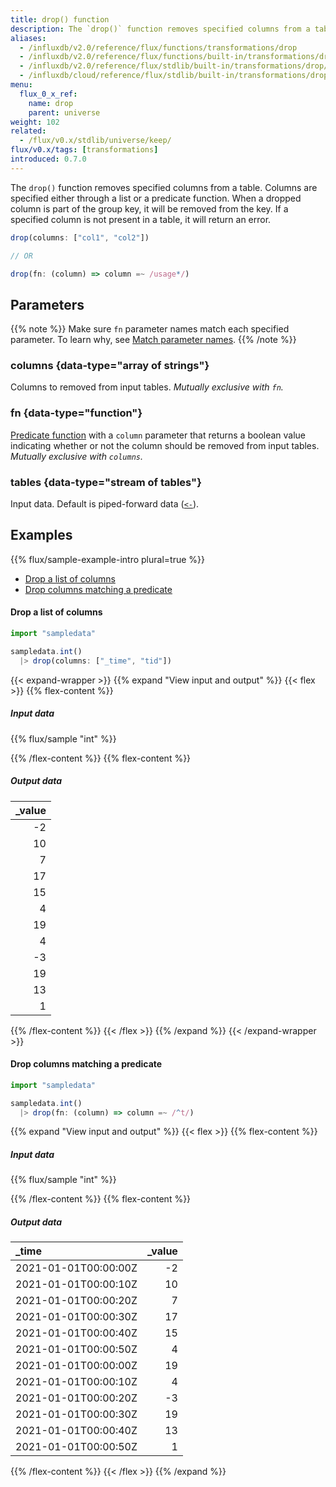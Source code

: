 ```yaml
---
title: drop() function
description: The `drop()` function removes specified columns from a table.
aliases:
  - /influxdb/v2.0/reference/flux/functions/transformations/drop
  - /influxdb/v2.0/reference/flux/functions/built-in/transformations/drop/
  - /influxdb/v2.0/reference/flux/stdlib/built-in/transformations/drop/
  - /influxdb/cloud/reference/flux/stdlib/built-in/transformations/drop/
menu:
  flux_0_x_ref:
    name: drop
    parent: universe
weight: 102
related:
  - /flux/v0.x/stdlib/universe/keep/
flux/v0.x/tags: [transformations]
introduced: 0.7.0
---
```


The `drop()` function removes specified columns from a table.
Columns are specified either through a list or a predicate function.
When a dropped column is part of the group key, it will be removed from the key.
If a specified column is not present in a table, it will return an error.

```js
drop(columns: ["col1", "col2"])

// OR

drop(fn: (column) => column =~ /usage*/)
```

## Parameters

{{% note %}}
Make sure `fn` parameter names match each specified parameter. To learn why, see [Match parameter names](/flux/v0.x/spec/data-model/#match-parameter-names).
{{% /note %}}

### columns {data-type="array of strings"}
Columns to removed from input tables.
_Mutually exclusive with `fn`._

### fn {data-type="function"}
[Predicate function](/flux/v0.x/get-started/syntax-basics/#predicate-functions)
with a `column` parameter that returns a boolean value indicating whether or not
the column should be removed from input tables.
_Mutually exclusive with `columns`._

### tables {data-type="stream of tables"}
Input data.
Default is piped-forward data ([`<-`](/flux/v0.x/spec/expressions/#pipe-expressions)).

## Examples
{{% flux/sample-example-intro plural=true %}}

- [Drop a list of columns](#drop-a-list-of-columns)
- [Drop columns matching a predicate](#drop-columns-matching-a-predicate)

#### Drop a list of columns

```js
import "sampledata"

sampledata.int()
  |> drop(columns: ["_time", "tid"])
```

{{< expand-wrapper >}}
{{% expand "View input and output" %}}
{{< flex >}}
{{% flex-content %}}

##### Input data
{{% flux/sample "int" %}}

{{% /flex-content %}}
{{% flex-content %}}

##### Output data
| _value |
| -----: |
|     -2 |
|     10 |
|      7 |
|     17 |
|     15 |
|      4 |
|     19 |
|      4 |
|     -3 |
|     19 |
|     13 |
|      1 |

{{% /flex-content %}}
{{< /flex >}}
{{% /expand %}}
{{< /expand-wrapper >}}

#### Drop columns matching a predicate

```js
import "sampledata"

sampledata.int()
  |> drop(fn: (column) => column =~ /^t/)
```

{{% expand "View input and output" %}}
{{< flex >}}
{{% flex-content %}}

##### Input data
{{% flux/sample "int" %}}

{{% /flex-content %}}
{{% flex-content %}}

##### Output data
| _time                | _value |
| :------------------- | -----: |
| 2021-01-01T00:00:00Z |     -2 |
| 2021-01-01T00:00:10Z |     10 |
| 2021-01-01T00:00:20Z |      7 |
| 2021-01-01T00:00:30Z |     17 |
| 2021-01-01T00:00:40Z |     15 |
| 2021-01-01T00:00:50Z |      4 |
| 2021-01-01T00:00:00Z |     19 |
| 2021-01-01T00:00:10Z |      4 |
| 2021-01-01T00:00:20Z |     -3 |
| 2021-01-01T00:00:30Z |     19 |
| 2021-01-01T00:00:40Z |     13 |
| 2021-01-01T00:00:50Z |      1 |

{{% /flex-content %}}
{{< /flex >}}
{{% /expand %}}
